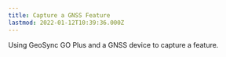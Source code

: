 ```yaml
---
title: Capture a GNSS Feature
lastmod: 2022-01-12T10:39:36.000Z
---
```


Using GeoSync GO Plus and a GNSS device to capture a feature.
